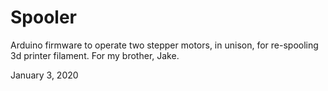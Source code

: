 # Spooler
Arduino firmware to operate two stepper motors, in unison, for re-spooling 3d printer filament.  For my brother, Jake.

January 3, 2020
